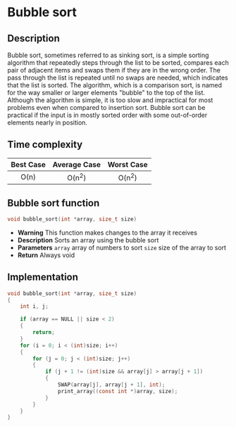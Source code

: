 # Bubble sort
## Description
Bubble sort, sometimes referred to as sinking sort, is a simple sorting algorithm that repeatedly steps through the list to be sorted, compares each pair of adjacent items and swaps them if they are in the wrong order. The pass through the list is repeated until no swaps are needed, which indicates that the list is sorted. The algorithm, which is a comparison sort, is named for the way smaller or larger elements "bubble" to the top of the list. Although the algorithm is simple, it is too slow and impractical for most problems even when compared to insertion sort. Bubble sort can be practical if the input is in mostly sorted order with some out-of-order elements nearly in position.
## Time complexity
|Best Case|Average Case|Worst Case|
|:--:|:--:|:--:|
|O(n)|O(n<sup>2</sup>)|O(n<sup>2</sup>)|
## Bubble sort function
```c
void bubble_sort(int *array, size_t size)
```
* **Warning**
	This function makes changes to the array it receives
* **Description**
	Sorts an array using the bubble sort
* **Parameters**
	`array` array of numbers to sort
	`size` size of the array to sort
* **Return**
	Always void
## Implementation
```c
void bubble_sort(int *array, size_t size)
{
	int i, j;

	if (array == NULL || size < 2)
	{
		return;
	}
	for (i = 0; i < (int)size; i++)
	{
		for (j = 0; j < (int)size; j++)
		{
			if (j + 1 != (int)size && array[j] > array[j + 1])
			{
				SWAP(array[j], array[j + 1], int);
				print_array((const int *)array, size);
			}
		}
	}
}
```
